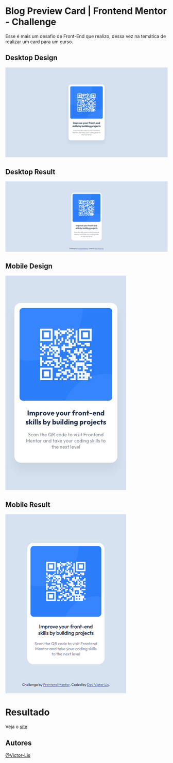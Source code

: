 # Blog Preview Card | Frontend Mentor - Challenge

Esse é mais um desafio de Front-End que realizo, dessa vez na temática de realizar um card para um curso.

## Desktop Design
![Desktop design preview](./design/desktop-design.jpg)

## Desktop Result
![Desktop result preview](./design/desktop-result.png)

## Mobile Design
![Mobile design preview](./design/mobile-design.jpg)

## Mobile Result
![Mobile result preview](./design/mobile-result.png)

# Resultado
Veja o [site](https://qr-code-component-by-dev-victor-lis.netlify.app/)

## Autores

[@Victor-Lis]('https://github.com/Victor-Lis')
